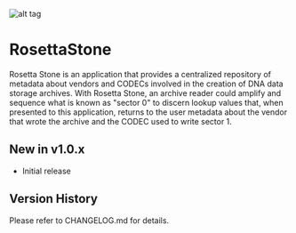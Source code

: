 ![alt tag](https://github.com/jchristn/rosettastone/blob/master/assets/rosettastone.ico)

# RosettaStone

Rosetta Stone is an application that provides a centralized repository of metadata about vendors and CODECs involved in the creation of DNA data storage archives.  With Rosetta Stone, an archive reader could amplify and sequence what is known as "sector 0" to discern lookup values that, when presented to this application, returns to the user metadata about the vendor that wrote the archive and the CODEC used to write sector 1.

## New in v1.0.x

- Initial release

## Version History

Please refer to CHANGELOG.md for details.
